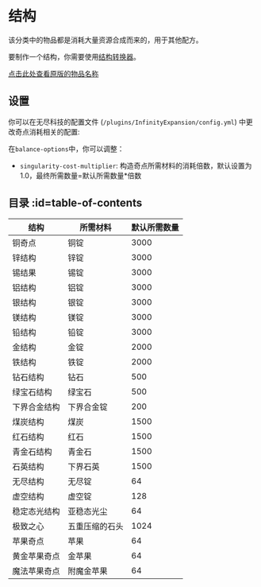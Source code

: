 # 结构

该分类中的物品都是消耗大量资源合成而来的，用于其他配方。

要制作一个结构，你需要使用[结构转换器](./Singularity-Constructor)。

[点击此处查看原版的物品名称](./Singularities)

## 设置

你可以在无尽科技的配置文件 (`/plugins/InfinityExpansion/config.yml`) 中更改奇点消耗相关的配置:

在`balance-options`中，你可以调整：

- `singularity-cost-multiplier`: 构造奇点所需材料的消耗倍数，默认设置为1.0，最终所需数量=默认所需数量*倍数

## 目录 :id=table-of-contents

| 结构 | 所需材料 | 默认所需数量 |
| ----- | ----- | ----- |
| 铜奇点 | 铜锭 | 3000 |
| 锌结构 | 锌锭 | 3000 |
| 锡结果 | 锡锭 | 3000 |
| 铝结构 | 铝锭 | 3000 |
| 银结构 | 银锭 | 3000 |
| 镁结构 | 镁锭 | 3000 |
| 铅结构 | 铅锭 | 3000 |
| 金结构 | 金锭 | 2000 |
| 铁结构 | 铁锭 | 2000 |
| 钻石结构 | 钻石 | 500 |
| 绿宝石结构 | 绿宝石 | 500 |
| 下界合金结构 | 下界合金锭 | 200 |
| 煤炭结构 | 煤炭 | 1500 |
| 红石结构 | 红石 | 1500 |
| 青金石结构 | 青金石 | 1500 |
| 石英结构 | 下界石英 | 1500 |
| 无尽结构 | 无尽锭 | 64 |
| 虚空结构 | 虚空锭 | 128 |
| 稳定态光结构 | 亚稳态光尘 | 64 |
| 极致之心 | 五重压缩的石头 | 1024 |
| 苹果奇点 | 苹果 | 64 |
| 黄金苹果奇点 | 金苹果 | 64 | 
| 魔法苹果奇点 | 附魔金苹果 | 64 |

